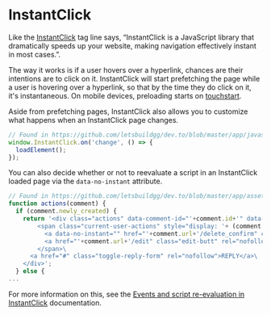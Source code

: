 # InstantClick

Like the [InstantClick](http://instantclick.io/) tag line says, “InstantClick is
a JavaScript library that dramatically speeds up your website, making navigation
effectively instant in most cases.”.

The way it works is if a user hovers over a hyperlink, chances are their
intentions are to click on it. InstantClick will start prefetching the page
while a user is hovering over a hyperlink, so that by the time they do click on
it, it's instantaneous. On mobile devices, preloading starts on
[touchstart](https://developer.mozilla.org/en-US/docs/Web/API/Element/touchstart_event).

Aside from prefetching pages, InstantClick also allows you to customize what
happens when an InstantClick page changes.

```javascript
// Found in https://github.com/letsbuildgg/dev.to/blob/master/app/javascript/packs/githubRepos.jsx#L11)
window.InstantClick.on('change', () => {
  loadElement();
});
```

You can also decide whether or not to reevaluate a script in an InstantClick
loaded page via the `data-no-instant` attribute.

```javascript
// Found in https://github.com/letsbuildgg/dev.to/blob/master/app/assets/javascripts/utilities/buildCommentHTML.js.erb#L80
function actions(comment) {
  if (comment.newly_created) {
    return '<div class="actions" data-comment-id="'+comment.id+'" data-path="'+comment.url+'">\
        <span class="current-user-actions" style="display: '+ (comment.newly_created ? 'inline-block' : 'none') +';">\
          <a data-no-instant="" href="'+comment.url+'/delete_confirm" class="edit-butt" rel="nofollow">DELETE</a>\
          <a href="'+comment.url+'/edit" class="edit-butt" rel="nofollow">EDIT</a>\
        </span>\
      <a href="#" class="toggle-reply-form" rel="nofollow">REPLY</a>\
    </div>';
  } else {
...
```

For more information on this, see the
[Events and script re-evaluation in InstantClick](http://instantclick.io/scripts)
documentation.

